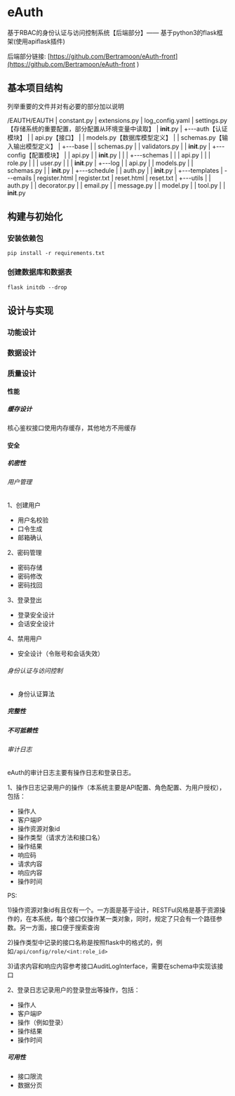 # eAuth

基于RBAC的身份认证与访问控制系统【后端部分】—— 基于python3的flask框架(使用apiflask插件)

后端部分链接: [https://github.com/Bertramoon/eAuth-front](https://github.com/Bertramoon/eAuth-front )

## 基本项目结构

列举重要的文件并对有必要的部分加以说明

/EAUTH/EAUTH
|   constant.py
|   extensions.py
|   log_config.yaml
|   settings.py【存储系统的重要配置，部分配置从环境变量中读取】
|   __init__.py
|
+---auth【认证模块】
|   |   api.py【接口】
|   |   models.py【数据库模型定义】
|   |   schemas.py【输入输出模型定义】
|
+---base
|   |   schemas.py
|   |   validators.py
|   |   __init__.py
|
+---config【配置模块】
|   |   api.py
|   |   __init__.py
|   |
|   +---schemas
|   |   |   api.py
|   |   |   role.py
|   |   |   user.py
|   |   |   __init__.py
|
+---log
|   |   api.py
|   |   models.py
|   |   schemas.py
|   |   __init__.py
|
+---schedule
|   |   auth.py
|   |   __init__.py
|
+---templates
|   \---emails
|           register.html
|           register.txt
|           reset.html
|           reset.txt
|
+---utils
|   |   auth.py
|   |   decorator.py
|   |   email.py
|   |   message.py
|   |   model.py
|   |   tool.py
|   |   __init__.py


## 构建与初始化

### 安装依赖包

```shell
pip install -r requirements.txt
```

### 创建数据库和数据表

```shell
flask initdb --drop
```


## 设计与实现

### 功能设计

### 数据设计

### 质量设计

#### 性能

##### 缓存设计

核心鉴权接口使用内存缓存，其他地方不用缓存

#### 安全

##### 机密性

###### 用户管理

1、创建用户
- 用户名校验
- 口令生成
- 邮箱确认

2、密码管理
- 密码存储
- 密码修改
- 密码找回

3、登录登出
- 登录安全设计
- 会话安全设计

4、禁用用户
- 安全设计（令账号和会话失效）

###### 身份认证与访问控制
- 身份认证算法

##### 完整性

##### 不可抵赖性

###### 审计日志

eAuth的审计日志主要有操作日志和登录日志。

1、操作日志记录用户的操作（本系统主要是API配置、角色配置、为用户授权），包括：

- 操作人
- 客户端IP
- 操作资源对象id
- 操作类型（请求方法和接口名）
- 操作结果
- 响应码
- 请求内容
- 响应内容
- 操作时间

PS:

1)操作资源对象id有且仅有一个。一方面是基于设计，RESTFul风格是基于资源操作的，在本系统，每个接口仅操作某一类对象，同时，规定了只会有一个路径参数。另一方面，接口便于搜索查询

2)操作类型中记录的接口名称是按照flask中的格式的，例如`/api/config/role/<int:role_id>`

3)请求内容和响应内容参考接口AuditLogInterface，需要在schema中实现该接口

2、登录日志记录用户的登录登出等操作，包括：

- 操作人
- 客户端IP
- 操作（例如登录）
- 操作结果
- 操作时间


##### 可用性

- 接口限流
- 数据分页



